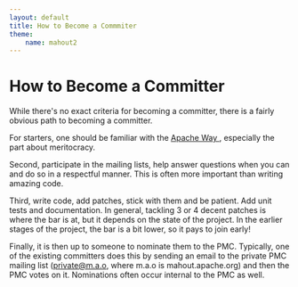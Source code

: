 ```yaml
---
layout: default
title: How to Become a Commmiter
theme: 
    name: mahout2
---
```


# How to Become a Committer

While there's no exact criteria for becoming a committer, there is a fairly
obvious path to becoming a committer.

For starters, one should be familiar with the [Apache Way ](http://www.apache.org/foundation/how-it-works.html), especially the part about meritocracy.

Second, participate in the mailing lists, help answer questions when you
can and do so in a respectful manner.  This is often more important than
writing amazing code.

Third, write code, add patches, stick with them and be patient.  Add unit
tests and documentation.  In general, tackling 3 or 4 decent patches is
where the bar is at, but it depends on the state of the project.  In the
earlier stages of the project, the bar is a bit lower, so it pays to join
early!

Finally, it is then up to someone to nominate them to the PMC.	Typically,
one of the existing committers does this by sending an email to the private
PMC mailing list (private@m.a.o, where m.a.o is mahout.apache.org) and then
the PMC votes on it.  Nominations often occur internal to the PMC as well.
